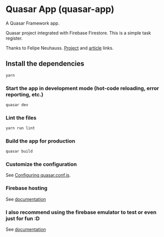 # Quasar App (quasar-app)

A Quasar Framework app.

Quasar project integrated with Firebase Firestore.
This is a simple task register.

Thanks to Felipe Neuhauss. [Project](https://gitlab.com/felipeneuhauss/quasar-firebase-gitlab-cicd) and [article](https://medium.com/@felipe.neuhauss/quasar-firebase-gitlab-ci-cd-8c8859760740) links.

## Install the dependencies
```bash
yarn
```

### Start the app in development mode (hot-code reloading, error reporting, etc.)
```bash
quasar dev
```

### Lint the files
```bash
yarn run lint
```

### Build the app for production
```bash
quasar build
```

### Customize the configuration
See [Configuring quasar.conf.js](https://quasar.dev/quasar-cli/quasar-conf-js).


### Firebase hosting
See [documentation](https://firebase.google.com/docs/hosting/quickstart)

### I also recommend using the firebase emulator to test or even just for fun :D
See [documentation](https://firebase.google.com/docs/emulator-suite)